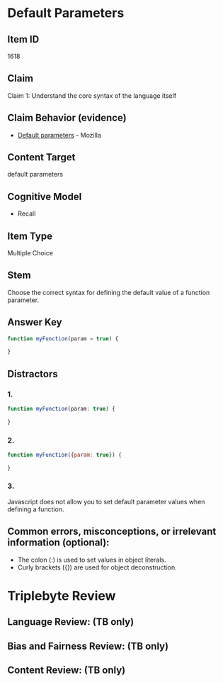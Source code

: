 # Default Parameters

## Item ID
1618

## Claim
Claim 1: Understand the core syntax of the language itself

## Claim Behavior (evidence)
- [Default parameters](https://developer.mozilla.org/en-US/docs/Web/JavaScript/Reference/Functions/Default_parameters) - Mozilla

## Content Target
default parameters

## Cognitive Model
* Recall

## Item Type
Multiple Choice

## Stem
Choose the correct syntax for defining the default value of a function parameter.

## Answer Key
```javascript
function myFunction(param = true) {
    
}
```

## Distractors
### 1.
```javascript
function myFunction(param: true) {
    
}
```

### 2.
```javascript
function myFunction({param: true}) {
    
}
```

### 3.
Javascript does not allow you to set default parameter values when defining a function.


## Common errors, misconceptions, or irrelevant information (optional):

* The colon (:) is used to set values in object literals.
* Curly brackets ({}) are used for object deconstruction.

# Triplebyte Review


## Language Review: (TB only)


## Bias and Fairness Review: (TB only)


## Content Review: (TB only)

